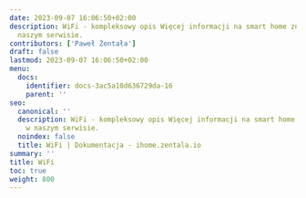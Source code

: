 ```yaml
---
date: 2023-09-07 16:06:50+02:00
description: WiFi - kompleksowy opis Więcej informacji na smart home znajdziesz w
  naszym serwisie.
contributors: ['Paweł Żentała']
draft: false
lastmod: 2023-09-07 16:06:50+02:00
menu:
  docs:
    identifier: docs-3ac5a10d636729da-16
    parent: ''
seo:
  canonical: ''
  description: WiFi - kompleksowy opis Więcej informacji na smart home znajdziesz
    w naszym serwisie.
  noindex: false
  title: WiFi | Dokumentacja - ihome.zentala.io
summary: ''
title: WiFi
toc: true
weight: 800
---
```


